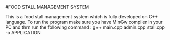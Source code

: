 #FOOD STALL MANAGEMENT SYSTEM

This is a food stall management system which is fully developed on C++ language.
To run the program make sure you have MinGw compiler in your PC and thrn run the following command :
g++ main.cpp admin.cpp stall.cpp -o APPLICATION
